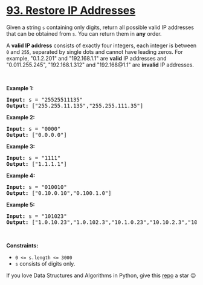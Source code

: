 # [93. Restore IP Addresses][title]

<p>Given a string <code>s</code> containing only digits, return all possible valid IP addresses that can be obtained from <code>s</code>. You can return them in <strong>any</strong> order.</p>
<p>A <strong>valid IP address</strong> consists of exactly four integers, each integer is between <code>0</code> and <code>255</code>, separated by single dots and cannot have leading zeros. For example, "0.1.2.201" and "192.168.1.1" are <strong>valid</strong> IP addresses and "0.011.255.245", "192.168.1.312" and "192.168@1.1" are <strong>invalid</strong> IP addresses. </p>
<p> </p>
<p><strong>Example 1:</strong></p>
<pre><strong>Input:</strong> s = "25525511135"
<strong>Output:</strong> ["255.255.11.135","255.255.111.35"]
</pre><p><strong>Example 2:</strong></p>
<pre><strong>Input:</strong> s = "0000"
<strong>Output:</strong> ["0.0.0.0"]
</pre><p><strong>Example 3:</strong></p>
<pre><strong>Input:</strong> s = "1111"
<strong>Output:</strong> ["1.1.1.1"]
</pre><p><strong>Example 4:</strong></p>
<pre><strong>Input:</strong> s = "010010"
<strong>Output:</strong> ["0.10.0.10","0.100.1.0"]
</pre><p><strong>Example 5:</strong></p>
<pre><strong>Input:</strong> s = "101023"
<strong>Output:</strong> ["1.0.10.23","1.0.102.3","10.1.0.23","10.10.2.3","101.0.2.3"]
</pre>
<p> </p>
<p><strong>Constraints:</strong></p>
<ul>
<li><code>0 &lt;= s.length &lt;= 3000</code></li>
<li><code>s</code> consists of digits only.</li>
</ul>


If you love Data Structures and Algorithms in Python, give this [repo][me] a star :wink:

[title]: https://leetcode.com/problems/restore-ip-addresses
[me]: https://github.com/bumblebee211196/awesome-python-leetcode